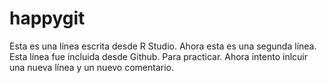 # happygit
Esta es una línea escrita desde R Studio.
Ahora esta es una segunda línea.
Esta línea fue incluida desde Github. Para practicar.
Ahora intento inlcuir una nueva línea y un nuevo comentario.
